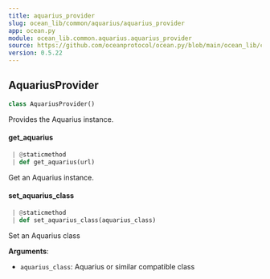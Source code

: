 ```yaml
---
title: aquarius_provider
slug: ocean_lib/common/aquarius/aquarius_provider
app: ocean.py
module: ocean_lib.common.aquarius.aquarius_provider
source: https://github.com/oceanprotocol/ocean.py/blob/main/ocean_lib/common/aquarius/aquarius_provider.py
version: 0.5.22
---
```

## AquariusProvider

```python
class AquariusProvider()
```

Provides the Aquarius instance.

#### get\_aquarius

```python
 | @staticmethod
 | def get_aquarius(url)
```

Get an Aquarius instance.

#### set\_aquarius\_class

```python
 | @staticmethod
 | def set_aquarius_class(aquarius_class)
```

Set an Aquarius class

**Arguments**:

- `aquarius_class`: Aquarius or similar compatible class

